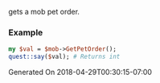 gets a mob pet order.
### Example

```perl
my $val = $mob->GetPetOrder();
quest::say($val); # Returns int
```


Generated On 2018-04-29T00:30:15-07:00